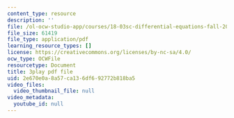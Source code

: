 ```yaml
---
content_type: resource
description: ''
file: /ol-ocw-studio-app/courses/18-03sc-differential-equations-fall-2011/2e670e0a8a57ca136df692772b818ba5_sZ2qulI6GEk.pdf
file_size: 61419
file_type: application/pdf
learning_resource_types: []
license: https://creativecommons.org/licenses/by-nc-sa/4.0/
ocw_type: OCWFile
resourcetype: Document
title: 3play pdf file
uid: 2e670e0a-8a57-ca13-6df6-92772b818ba5
video_files:
  video_thumbnail_file: null
video_metadata:
  youtube_id: null
---
```

